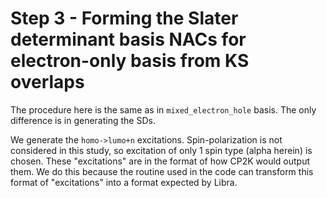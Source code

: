 # Step 3 - Forming the Slater determinant basis NACs for electron-only basis from KS overlaps

The procedure here is the same as in `mixed_electron_hole` basis. The only difference is in generating the SDs.

We generate the `homo->lumo+n` excitations. Spin-polarization is not considered in this study, so excitation of only 1 spin type (alpha herein) is chosen. These "excitations" are in the format of how CP2K would output them. We do this because the routine used in the code can transform this format of "excitations" into a format expected by Libra.

